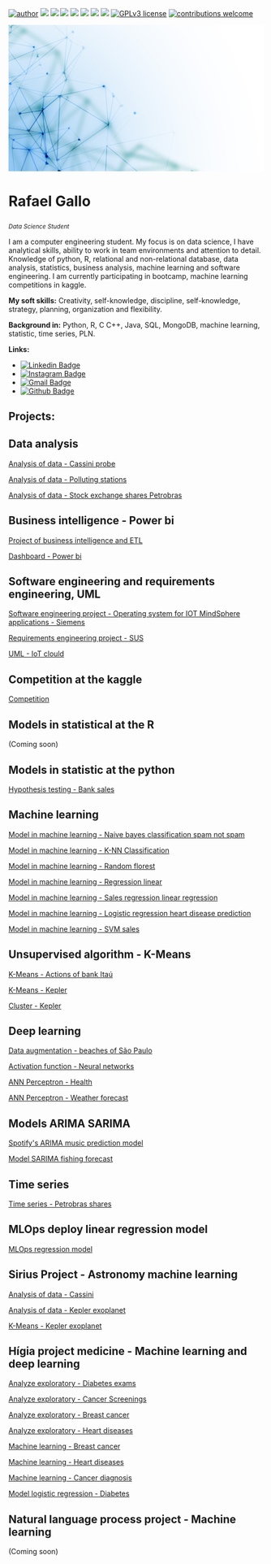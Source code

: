 [![author](https://img.shields.io/badge/author-RafaelGallo-red.svg)](https://www.linkedin.com/in/rafael-gallo-986a73150/) [![](https://img.shields.io/badge/python-3.7+-blue.svg)](https://www.python.org/downloads/release/python-365/) [![](https://img.shields.io/badge/R-4.0.3+-Red.svg)](https://www.r-project.org/) [![](https://img.shields.io/badge/MongoDB-green.svg)](https://www.mongodb.com/) [![](https://img.shields.io/badge/SQL-blue.svg)]() [![](https://img.shields.io/badge/SQLite-blue.svg)](https://www.sqlite.org/index.html) [![](https://img.shields.io/badge/Pandas-blue.svg)](https://pandas.pydata.org/) [![](https://img.shields.io/badge/Tensorflow-GPU-orange.svg)](https://www.tensorflow.org/install?hl=pt-br) [![GPLv3 license](https://img.shields.io/badge/License-GPLv3-blue.svg)](http://perso.crans.org/besson/LICENSE.html) [![contributions welcome](https://img.shields.io/badge/contributions-welcome-brightgreen.svg?style=flat)](https://github.com/rafaelgallo/data_science/issues)

<p align="center">
  <img src="banner.jpg" >
</p>

# Rafael Gallo
<sub>*Data Science Student*</sub>

I am a computer engineering student. My focus is on data science, I have analytical skills, ability to work in team environments and attention to detail.
Knowledge of python, R, relational and non-relational database, data analysis, statistics, business analysis, machine learning and software engineering.
I am currently participating in bootcamp, machine learning competitions in kaggle.

**My soft skills:** Creativity, self-knowledge, discipline, self-knowledge, strategy, planning, organization and flexibility.

**Background in:** Python, R, C C++, Java, SQL, MongoDB, machine learning, statistic, time series, PLN.

**Links:**
* [![Linkedin Badge](https://img.shields.io/badge/-LinkedIn-blue?style=flat&logo=LinkedIn&logoColor=white)](https://www.linkedin.com/in/rafael-gallo-986a73150/)
* [![Instagram Badge](https://img.shields.io/badge/-Instagram-C13584?style=flat&logo=Instagram&logoColor=white)](https://www.instagram.com/gallorafael_/)
* [![Gmail Badge](https://img.shields.io/badge/-Gmail-c14438?style=flat-square&logo=Gmail&logoColor=white&link=mailto:rafaelhenriquegallo@gmail.com)](mailto:rafaelhenriquegallo@gmail.com)
* [![Github Badge](https://img.shields.io/badge/-Github-000?style=flat-square&logo=Github&logoColor=white&link=https://github.com/RafaelGallo)](https://github.com/RafaelGallo)

## Projects:

## Data analysis
[Analysis of data - Cassini probe](https://github.com/RafaelGallo/Modelos-machine-learning/blob/master/Analise%20de%20dados/Analise%20de%20dados%20-%20sonda%20cassini..ipynb)

[Analysis of data - Polluting stations](https://github.com/RafaelGallo/Modelos-machine-learning/blob/master/Analise%20de%20dados/Analise%20de%20dados%20das%20esta%C3%A7%C3%B5es%20poluente%20-%20SP.ipynb)

[Analysis of data - Stock exchange shares Petrobras](https://github.com/RafaelGallo/Modelos-machine-learning/blob/master/Analise%20de%20dados/An%C3%A1lise%20explorat%C3%B3ria%20de%20dados%20-%20A%C3%A7%C3%B5es%20da%20Petrobr%C3%A1s.ipynb)

## Business intelligence - Power bi
[Project of business intelligence and ETL](https://github.com/RafaelGallo/B.i---ETL---data-warehouse)

[Dashboard - Power bi](https://github.com/RafaelGallo/Dashboards-bi/tree/master/Dashboard)

## Software engineering and requirements engineering, UML
[Software engineering project - Operating system for IOT MindSphere applications - Siemens](https://github.com/RafaelGallo/Engenharia-de-Requisitos-/tree/main/Engenharia%20de%20software)

[Requirements engineering project - SUS](https://github.com/RafaelGallo/Engenharia-de-Requisitos-/tree/main/Engenharia%20de%20requisitos)

[UML - IoT clould](https://github.com/RafaelGallo/Engenharia-de-Requisitos-/blob/main/UML/Diagrama%20%20.jpg)

## Competition at the kaggle

[Competition](https://github.com/RafaelGallo/Kaggle-machine-learning)

## Models in statistical at the R
(Coming soon)

## Models in statistic at the python
[Hypothesis testing - Bank sales](https://github.com/RafaelGallo/Modelos-machine-learning/blob/master/Estatistica/Teste%20de%20hip%C3%B3tese%20.ipynb)

## Machine learning 
[Model in machine learning - Naive bayes classification spam not spam](https://github.com/RafaelGallo/Modelos-machine-learning/blob/master/Modelos%20de%20machine%20learning/Modelo%20de%20SPAM%20SPAM.ipynb)

[Model in machine learning - K-NN Classification](https://github.com/RafaelGallo/Project-Higia---health-M.L/blob/master/Modelo%20de%20machine%20learning/Modelo%20machine%20learning%20previs%C3%A3o%20de%20c%C3%A2ncer.ipynb)

[Model in machine learning - Random florest](https://github.com/RafaelGallo/Modelos-machine-learning/blob/master/Modelos%20de%20machine%20learning/Modelo%20machine%20learning%20-%20Random%20Forest%20PETR4.ipynb/)

[Model in machine learning - Regression linear](https://github.com/RafaelGallo/Modelos-machine-learning/blob/master/Modelos%20de%20machine%20learning/Regress%C3%A3o%20linear%20-%20Petrobras.ipynb)

[Model in machine learning - Sales regression linear regression](https://github.com/RafaelGallo/Modelos-machine-learning/blob/master/Modelos%20de%20machine%20learning/Regress%C3%A3o%20linear%20vendas%20apt.ipynb)

[Model in machine learning - Logistic regression heart disease prediction](https://github.com/RafaelGallo/Modelos-machine-learning/blob/master/Modelos%20de%20machine%20learning/Modelo%20de%20regress%C3%A3o%20logistica.ipynb)

[Model in machine learning - SVM sales](https://github.com/RafaelGallo/Modelos-machine-learning/blob/master/Modelos%20de%20machine%20learning/SVM_Vendas_Apt_EUA.ipynb)

## Unsupervised algorithm - K-Means
[K-Means - Actions of bank Itaú](https://github.com/RafaelGallo/Algoritmo-nao-supervisionado/blob/master/K-Means/K-Mean%20banco%20ita%C3%BA.ipynb)

[K-Means - Kepler](https://github.com/RafaelGallo/Modelos-machine-learning/blob/master/Algoritmo%20nao%20suprevisionado/K-Means%20-%20Kepler.ipynb)

[Cluster - Kepler](https://github.com/RafaelGallo/Modelos-machine-learning/blob/master/Algoritmo%20nao%20suprevisionado/Cluster%20planetas%20de%20kepler%20-%20K-Means.ipynb)

## Deep learning 

[Data augmentation - beaches of São Paulo](https://github.com/RafaelGallo/Deep-learning---projetos/blob/master/Data%20Augmentation/Data%20augmentation%20-%20Tensorflow.ipynb)

[Activation function - Neural networks](https://github.com/RafaelGallo/Deep-learning---projetos/blob/master/Fun%C3%A7%C3%B5es%20de%20ativa%C3%A7%C3%B5es%20para%20redes%20neurais/funcao%20de%20ativacao.ipynb)

[ANN Perceptron - Health](https://github.com/RafaelGallo/Deep-learning---projetos/blob/master/ANN%20Perceptron/ANN%20Perceptron%20-%20Sa%C3%BAde.ipynb)

[ANN Perceptron - Weather forecast](https://github.com/RafaelGallo/Deep-learning---projetos/blob/master/ANN%20Perceptron/ANN%20Perceptron%20-%20Tempo.ipynb)


## Models ARIMA SARIMA
[Spotify's ARIMA music prediction model](https://github.com/RafaelGallo/Modelos-machine-learning/blob/master/Series%20temporais/Modelo%20ARIMA%20Spotify.ipynb)

[Model SARIMA fishing forecast](https://github.com/RafaelGallo/Modelos-machine-learning/blob/master/Series%20temporais/Series_temporais_ARIMA_SARIMA.ipynb)

## Time series
[Time series - Petrobras shares](https://github.com/RafaelGallo/Modelos-machine-learning/blob/master/Series%20temporais/Time%20series%20-%20Petrobras%202020.ipynb)

## MLOps deploy linear regression model
[MLOps regression model](https://github.com/RafaelGallo/MLOps-deploy-regressao/blob/main/Jupyter%20notebook/Modelo%20previs%C3%A3o%20de%20im%C3%B3veis.ipynb)

## Sirius Project - Astronomy machine learning

[Analysis of data - Cassini](https://github.com/RafaelGallo/Modelos-machine-learning/blob/master/Analise%20de%20dados/Analise%20de%20dados%20-%20sonda%20cassini..ipynb)

[Analysis of data - Kepler exoplanet](https://github.com/RafaelGallo/Sirius-Project/blob/master/An%C3%A1lise%20de%20dados/Kepler%20Exoplanet/M.l%20Kepler.ipynb)

[K-Means - Kepler exoplanet](https://github.com/RafaelGallo/Modelos-machine-learning/blob/master/Algoritmo%20nao%20suprevisionado/Cluster%20planetas%20de%20kepler%20-%20K-Means.ipynb)

## Hígia project medicine - Machine learning and deep learning 
[Analyze exploratory - Diabetes exams](https://github.com/RafaelGallo/Project-hermes---health-M.L/blob/master/An%C3%A1lise%20exploratoria/An%C3%A1lise%20explorat%C3%B3ria%20-%20diabetes%20.ipynb)

[Analyze exploratory - Cancer Screenings](https://github.com/RafaelGallo/Project-hermes---health-M.L/blob/master/An%C3%A1lise%20exploratoria/An%C3%A1lise%20explorat%C3%B3ria%20-%20exame%20c%C3%A2ncer%20.ipynb)

[Analyze exploratory - Breast cancer](https://github.com/RafaelGallo/Project-Higia---health-M.L/blob/master/An%C3%A1lise%20exploratoria/An%C3%A1lise%20explorat%C3%B3ria%20c%C3%A2ncer%20mama.ipynb)

[Analyze exploratory - Heart diseases](https://github.com/RafaelGallo/Project-Higia---health-M.L/blob/master/An%C3%A1lise%20exploratoria/An%C3%A1lise%20explorat%C3%B3ria%20%20-%20Doen%C3%A7as%20card%C3%ADacas.ipynb)

[Machine learning - Breast cancer](https://github.com/RafaelGallo/Project-Higia---health-M.L/blob/master/Modelo%20de%20machine%20learning/Modelo%20machine%20learning%20previs%C3%A3o%20de%20c%C3%A2ncer.ipynb)

[Machine learning - Heart diseases](https://github.com/RafaelGallo/Project-Higia---health-M.L/blob/master/Modelo%20de%20machine%20learning/Modelo%20machine%20learning%20-%20doen%C3%A7as%20card%C3%ADacas.ipynb)

[Machine learning - Cancer diagnosis](https://github.com/RafaelGallo/Project-hermes---health-M.L/blob/master/Modelo%20de%20machine%20learning/Machine%20learning%20-%20diagnostico%20de%20c%C3%A2ncer%20.ipynb)

[Model logistic regression - Diabetes](https://github.com/RafaelGallo/Project-hermes---health-M.L/blob/master/Modelo%20de%20machine%20learning/Regress%C3%A3o%20log%C3%ADstica%20-%20previs%C3%A3o%20de%20diabetes.ipynb)

## Natural language process project - Machine learning 
(Coming soon)




